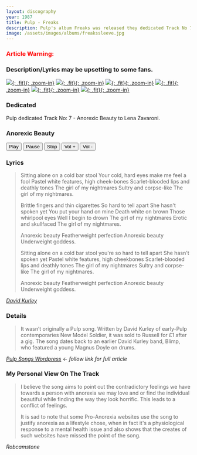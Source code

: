 ```yaml
---
layout: discography
year: 1987
title: Pulp - Freaks
description: Pulp's album Freaks was released they dedicated Track No 7 - Anorexic Beauty to Lena Zavaroni.
image: /assets/images/albums/freakssleeve.jpg
---
```


### <span style="display: inline; color:red;">Article Warning:</span>
### Description/Lyrics may be upsetting to some fans.

[![](/assets/images/albums/1987-05-11-pulp-freaks-01.jpg){: .fit}{: .zoom-in}](/assets/images/albums/1987-05-11-pulp-freaks-01.jpg)
[![](/assets/images/albums/1987-05-11-pulp-freaks-02.jpg){: .fit}{: .zoom-in}](/assets/images/albums/1987-05-11-pulp-freaks-02.jpg)
[![](/assets/images/albums/1987-05-11-pulp-freaks-03.jpg){: .fit}{: .zoom-in}](/assets/images/albums/1987-05-11-pulp-freaks-03.jpg)
[![](/assets/images/albums/1987-05-11-pulp-freaks-04.jpg){: .fit}{: .zoom-in}](/assets/images/albums/1987-05-11-pulp-freaks-04.jpg)
[![](/assets/images/albums/1987-05-11-pulp-freaks-05.jpg){: .fit}{: .zoom-in}](/assets/images/albums/1987-05-11-pulp-freaks-05.jpg)
[![](/assets/images/albums/1987-05-11-pulp-freaks-06.jpg){: .fit}{: .zoom-in}](/assets/images/albums/1987-05-11-pulp-freaks-06.jpg)

### Dedicated
Pulp dedicated Track No: 7 - Anorexic Beauty to Lena Zavaroni.

### Anorexic Beauty

<audio id="player" src="/assets/media/07-anorexic-beauty.mp3">Your browser does not support the audio element.</audio>
<div>
  <button onclick="document.getElementById('player').play()">Play</button>
  <button onclick="document.getElementById('player').pause()">Pause</button>
  <button onclick="document.getElementById('player').pause(); document.getElementById('player').currentTime = 0;">Stop</button>
  <button onclick="document.getElementById('player').volume += 0.1">Vol +</button>
  <button onclick="document.getElementById('player').volume -= 0.1">Vol -</button>
</div>

### Lyrics
> Sitting alone on a cold bar stool
>Your cold, hard eyes make me feel a fool
>Pastel white features, high cheek-bones
>Scarlet-blooded lips and deathly tones
>The girl of my nightmares
>Sultry and corpse-like
>The girl of my nightmares.
>
> Brittle fingers and thin cigarettes
> So hard to tell apart
> She hasn't spoken yet
> You put your hand on mine
> Death white on brown
> Those whirlpool eyes
> Well I begin to drown
> The girl of my nightmares
> Erotic and skullfaced
> The girl of my nightmares.
>
> Anorexic beauty
> Featherweight perfection
> Anorexic beauty
> Underweight goddess.
>
> Sitting alone on a cold bar stool
> you're so hard to tell apart
> She hasn't spoken yet
> Pastel white features, high cheekbones
> Scarlet-blooded lips and deathly tones
> The girl of my nightmares
> Sultry and corpse-like
> The girl of my nightmares.
>
> Anorexic beauty
> Featherweight perfection
> Anorexic beauty
> Underweight goddess.

<cite>[David Kurley](https://www.pulpwiki.net/Pulp/AnorexicBeauty)</cite>

### Details
> It wasn’t originally a Pulp song. Written by David Kurley of early-Pulp contemporaries New Model Soldier, it was sold to Russell for £1 after a gig. The song dates back to an earlier David Kurley band, Blimp, who featured a young Magnus Doyle on drums.

<cite>[Pulp Songs Wordpress](https://pulpsongs.wordpress.com/2012/08/11/49-anorexic-beauty) &#8592; follow link for full article</cite>

### My Personal View On The Track
> I believe the song aims to point out the contradictory feelings we have towards a person with anorexia we may love and or find the individual beautiful while finding the way they look horrific. This leads to a conflict of feelings.
>
> It is sad to note that some Pro-Anorexia websites use the song to justify anorexia as a lifestyle chose, when in fact it's a physiological response to a mental health issue and also shows that the creates of such websites have missed the point of the song.

<cite>Robcamstone</cite>

<style>
.fit {width: 16.22%; height:auto;}
</style>

